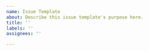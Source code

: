 ```yaml
---
name: Issue Template
about: Describe this issue template's purpose here.
title: ''
labels: ''
assignees: ''

---
```



